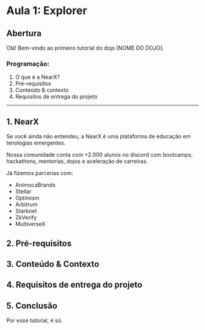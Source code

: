 # Aula 1: Explorer

## Abertura

Olá! Bem-vindo ao primeiro tutorial do dojo [NOME DO DOJO].

### Programação:

1. O que é a NearX?
2. Pré-requisitos
3. Conteúdo & contexto
4. Requisitos de entrega do projeto

---

## 1. NearX

Se você ainda não entendeu, a NearX é uma plataforma de educação em tenologias emergentes.

Nossa comunidade conta com +2.000 alunos no discord com bootcamps, hackathons, mentorias, dojos e aceleração de carreiras.

Já fizemos parcerias com:

- AnimocaBrands
- Stellar
- Optimism
- Arbitrum
- Starknet
- ZkVerify
- MultiverseX

## 2. Pré-requisitos


## 3. Conteúdo & Contexto


## 4. Requisitos de entrega do projeto


## 5. Conclusão

Por esse tutorial, é só.